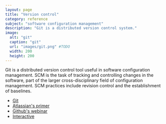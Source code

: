 ```yaml
---
layout: page
title: "Version control"
category: reference
subject: "software configuration management"
description: "Git is a distributed version control system."
image:
  alt: "git"
  caption: "git"
  url: "images/git.png" #TODO
  width: 200
  height: 200
---
```


Git is a distributed version control tool useful in
software configuration management.
SCM is the task of tracking and controlling changes in the software,
part of the larger cross-disciplinary field of configuration management.
SCM practices include revision control and the establishment of baselines.

* [Git](https://www.git-scm.com/)
* [Atlassian's primer](https://www.atlassian.com/git/)
* [Github's webinar](https://training.github.com/classes/essentials/)
* [Interactive](https://try.github.io/levels/1/challenges/1)
